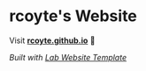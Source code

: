 
# rcoyte's Website

Visit **[rcoyte.github.io](https://rcoyte.github.io)** 🚀

_Built with [Lab Website Template](https://greene-lab.gitbook.io/lab-website-template-docs)_

